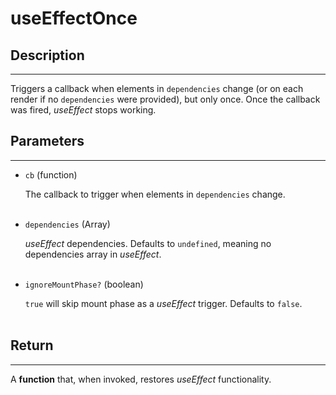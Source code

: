 # useEffectOnce

## Description

---

Triggers a callback when elements in `dependencies` change (or on each render if no `dependencies` were provided), but only once. Once the callback was fired, _useEffect_ stops working.
<br />

## Parameters

---

- `cb` (function)

  The callback to trigger when elements in `dependencies` change.
  <br />
  <br />

- `dependencies` (Array)

  _useEffect_ dependencies. Defaults to `undefined`, meaning no dependencies array in _useEffect_.
  <br />
  <br />

- `ignoreMountPhase?` (boolean)

  `true` will skip mount phase as a _useEffect_ trigger. Defaults to `false`.
  <br />
  <br />

## Return

---

A **function** that, when invoked, restores _useEffect_ functionality.
